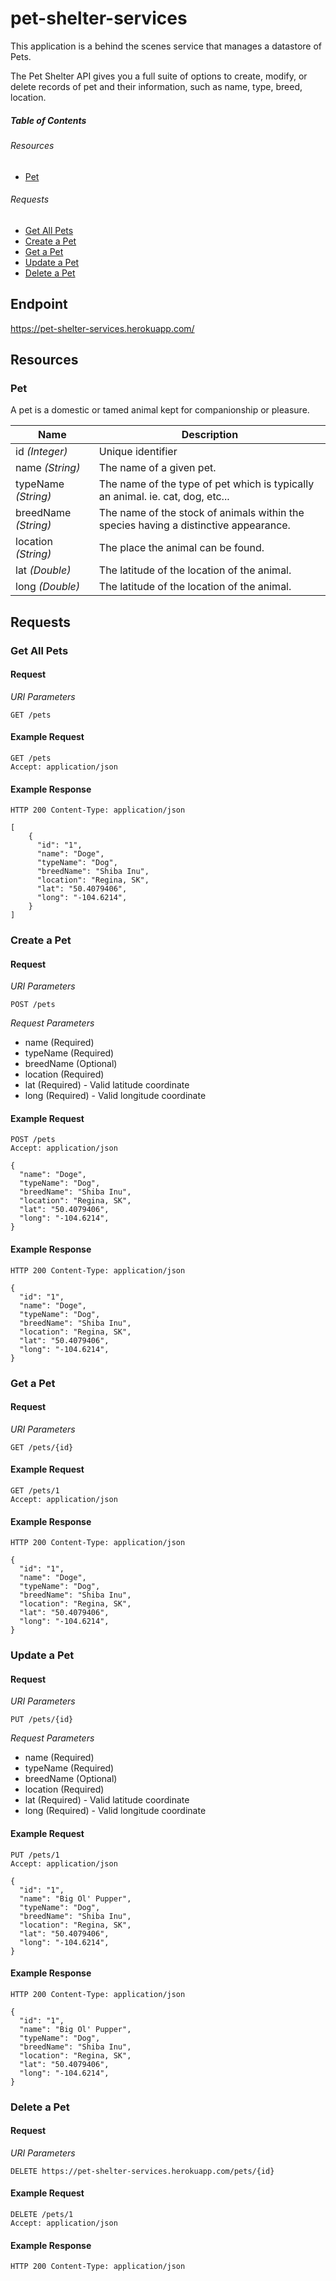# pet-shelter-services
This application is a behind the scenes service that manages a datastore of Pets.

The Pet Shelter API gives you a full suite of options to create, modify, or delete records of pet and their information, such as name, type, breed, location.

##### Table of Contents
###### Resources
* [Pet](#pet) <br/>

###### Requests
* [Get All Pets](#get-all-pets) <br/>
* [Create a Pet](#create-a-pet) <br/>
* [Get a Pet](#get-a-pet) <br/>
* [Update a Pet](#update-a-pet) <br/>
* [Delete a Pet](#delete-a-pet) <br/>

## Endpoint
https://pet-shelter-services.herokuapp.com/

## Resources
### Pet
A pet is a domestic or tamed animal kept for companionship or pleasure.

| Name    | Description |
|---------|-------------|
| id _(Integer)_ | Unique identifier |
| name _(String)_ | The name of a given pet. |
| typeName _(String)_ | The name of the type of pet which is typically an animal. ie. cat, dog, etc... |
| breedName _(String)_ | The name of the stock of animals within the species having a distinctive appearance. |
| location _(String)_ | The place the animal can be found. |
| lat _(Double)_ | The latitude of the location of the animal. |
| long _(Double)_ | The latitude of the location of the animal. |

## Requests

### Get All Pets
#### Request
*URI Parameters*

`GET /pets`

#### Example Request
```
GET /pets
Accept: application/json
```
#### Example Response
```
HTTP 200 Content-Type: application/json
```
```
[
    {
      "id": "1",
      "name": "Doge",
      "typeName": "Dog",
      "breedName": "Shiba Inu",
      "location": "Regina, SK",
      "lat": "50.4079406",
      "long": "-104.6214",
    }
]
```

### Create a Pet
#### Request
*URI Parameters*

`POST /pets`

*Request Parameters*

* name (Required)
* typeName (Required)
* breedName (Optional)
* location (Required)
* lat (Required) - Valid latitude coordinate
* long (Required) - Valid longitude coordinate

#### Example Request
```
POST /pets
Accept: application/json

{
  "name": "Doge",
  "typeName": "Dog",
  "breedName": "Shiba Inu",
  "location": "Regina, SK",
  "lat": "50.4079406",
  "long": "-104.6214",
}
```

#### Example Response
```
HTTP 200 Content-Type: application/json
```
```
{
  "id": "1",
  "name": "Doge",
  "typeName": "Dog",
  "breedName": "Shiba Inu",
  "location": "Regina, SK",
  "lat": "50.4079406",
  "long": "-104.6214",
}
```

### Get a Pet
#### Request
*URI Parameters*

`GET /pets/{id}`

#### Example Request
```
GET /pets/1
Accept: application/json
```

#### Example Response
```
HTTP 200 Content-Type: application/json
```
```
{
  "id": "1",
  "name": "Doge",
  "typeName": "Dog",
  "breedName": "Shiba Inu",
  "location": "Regina, SK",
  "lat": "50.4079406",
  "long": "-104.6214",
}
```

### Update a Pet
#### Request
*URI Parameters*

`PUT /pets/{id}`

*Request Parameters*

* name (Required)
* typeName (Required)
* breedName (Optional)
* location (Required)
* lat (Required) - Valid latitude coordinate
* long (Required) - Valid longitude coordinate

#### Example Request
```
PUT /pets/1
Accept: application/json

{
  "id": "1",
  "name": "Big Ol' Pupper",
  "typeName": "Dog",
  "breedName": "Shiba Inu",
  "location": "Regina, SK",
  "lat": "50.4079406",
  "long": "-104.6214",
}
```

#### Example Response
```
HTTP 200 Content-Type: application/json
```
```
{
  "id": "1",
  "name": "Big Ol' Pupper",
  "typeName": "Dog",
  "breedName": "Shiba Inu",
  "location": "Regina, SK",
  "lat": "50.4079406",
  "long": "-104.6214",
}
```

### Delete a Pet
#### Request
*URI Parameters*

`DELETE https://pet-shelter-services.herokuapp.com/pets/{id}`

#### Example Request
```
DELETE /pets/1
Accept: application/json
```

#### Example Response
```
HTTP 200 Content-Type: application/json
```
